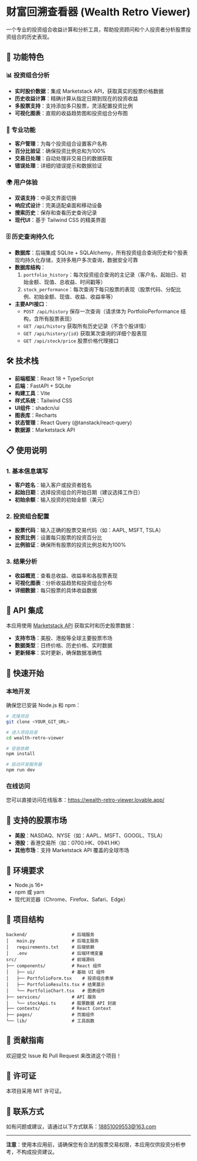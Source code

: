 # 财富回溯查看器 (Wealth Retro Viewer)

一个专业的投资组合收益计算和分析工具，帮助投资顾问和个人投资者分析股票投资组合的历史表现。

## 🚀 功能特色

### 📊 投资组合分析
- **实时股价数据**：集成 Marketstack API，获取真实的股票价格数据
- **历史收益计算**：精确计算从指定日期到现在的投资收益
- **多股票支持**：支持添加多只股票，灵活配置投资比例
- **可视化图表**：直观的收益趋势图和投资组合分布图

### 💼 专业功能
- **客户管理**：为每个投资组合设置客户名称
- **百分比验证**：确保投资比例总和为100%
- **交易日处理**：自动处理非交易日的数据获取
- **错误处理**：详细的错误提示和数据验证

### 🌍 用户体验
- **双语支持**：中英文界面切换
- **响应式设计**：完美适配桌面和移动设备
- **搜索历史**：保存和查看历史查询记录
- **现代UI**：基于 Tailwind CSS 的精美界面

### 🗄️ 历史查询持久化
- **数据库**：后端集成 SQLite + SQLAlchemy，所有投资组合查询历史和个股表现均持久化存储，支持多用户多次查询，数据安全可靠
- **数据库结构**：
  1. `portfolio_history`：每次投资组合查询的主记录（客户名、起始日、初始金额、现值、总收益、时间戳等）
  2. `stock_performance`：每次查询下每只股票的表现（股票代码、分配比例、初始金额、现值、收益、收益率等）
- **主要API接口**：
  - `POST /api/history`  保存一次查询（请求体为 PortfolioPerformance 结构，含所有股票表现）
  - `GET /api/history`    获取所有历史记录（不含个股详情）
  - `GET /api/history/{id}` 获取某次查询的详细个股表现
  - `GET /api/stock/price` 股票价格代理接口

## 🛠 技术栈

- **前端框架**：React 18 + TypeScript
- **后端**：FastAPI + SQLite
- **构建工具**：Vite
- **样式系统**：Tailwind CSS
- **UI组件**：shadcn/ui
- **图表库**：Recharts
- **状态管理**：React Query (@tanstack/react-query)
- **数据源**：Marketstack API

## 📋 使用说明

### 1. 基本信息填写
- **客户姓名**：输入客户或投资者姓名
- **起始日期**：选择投资组合的开始日期（建议选择工作日）
- **初始余额**：输入投资的初始金额（美元）

### 2. 投资组合配置
- **股票代码**：输入正确的股票交易代码（如：AAPL, MSFT, TSLA）
- **投资比例**：设置每只股票的投资百分比
- **比例验证**：确保所有股票的投资比例总和为100%

### 3. 结果分析
- **收益概览**：查看总收益、收益率和各股票表现
- **可视化图表**：分析收益趋势和投资组合分布
- **详细数据**：每只股票的具体收益数据

## 🔗 API 集成

本应用使用 [Marketstack API](https://marketstack.com/) 获取实时和历史股票数据：

- **支持市场**：美股、港股等全球主要股票市场
- **数据类型**：日终价格、历史价格、实时数据
- **更新频率**：实时更新，确保数据准确性

## 🚀 快速开始

### 本地开发

确保您已安装 Node.js 和 npm：

```bash
# 克隆项目
git clone <YOUR_GIT_URL>

# 进入项目目录
cd wealth-retro-viewer

# 安装依赖
npm install

# 启动开发服务器
npm run dev
```

### 在线访问

您可以直接访问在线版本：https://wealth-retro-viewer.lovable.app/

## 📱 支持的股票市场

- **美股**：NASDAQ、NYSE（如：AAPL、MSFT、GOOGL、TSLA）
- **港股**：香港交易所（如：0700.HK、0941.HK）
- **其他市场**：支持 Marketstack API 覆盖的全球市场

## 🔧 环境要求

- Node.js 16+ 
- npm 或 yarn
- 现代浏览器（Chrome、Firefox、Safari、Edge）

## 📄 项目结构

```
backend/                 # 后端服务
│   main.py              # 后端主服务
│   requirements.txt     # 后端依赖
│   .env                 # 后端环境变量
src/                     # 前端源码
├── components/          # React 组件
│   ├── ui/              # 基础 UI 组件
│   ├── PortfolioForm.tsx    # 投资组合表单
│   ├── PortfolioResults.tsx # 结果展示
│   └── PortfolioChart.tsx   # 图表组件
├── services/            # API 服务
│   └── stockApi.ts      # 股票数据 API 封装
├── contexts/            # React Context
├── pages/               # 页面组件
└── lib/                 # 工具函数
```

## 🤝 贡献指南

欢迎提交 Issue 和 Pull Request 来改进这个项目！

## 📝 许可证

本项目采用 MIT 许可证。

## 📧 联系方式

如有问题或建议，请通过以下方式联系：18851009553@163.com

---

**注意**：使用本应用前，请确保您有合法的股票交易权限，本应用仅供投资分析参考，不构成投资建议。

